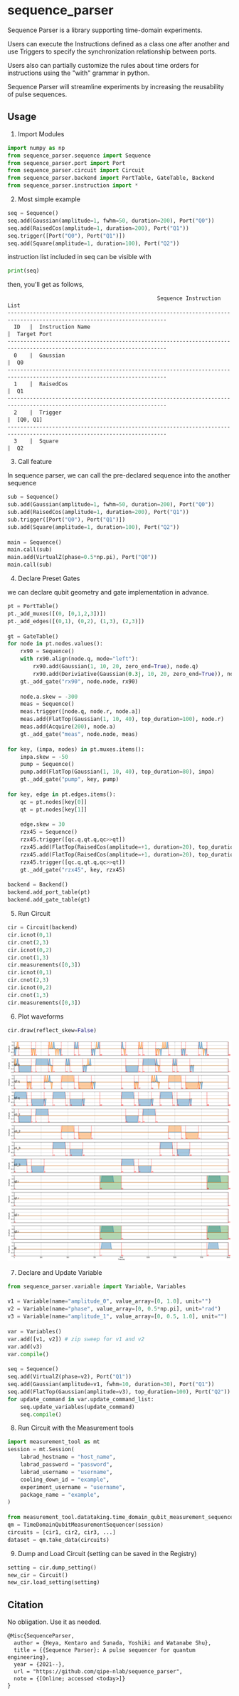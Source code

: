 # sequence_parser
Sequence Parser is a library supporting time-domain experiments.


Users can execute the Instructions defined as a class one after another and use Triggers to specify the synchronization relationship between ports.


Users also can partially customize the rules about time orders for instructions using the "with" grammar in python.


Sequence Parser will streamline experiments by increasing the reusability of pulse sequences.

## Usage

1. Import Modules
```python
import numpy as np
from sequence_parser.sequence import Sequence
from sequence_parser.port import Port
from sequence_parser.circuit import Circuit
from sequence_parser.backend import PortTable, GateTable, Backend
from sequence_parser.instruction import *
```

2. Most simple example
```python
seq = Sequence()
seq.add(Gaussian(amplitude=1, fwhm=50, duration=200), Port("Q0"))
seq.add(RaisedCos(amplitude=1, duration=200), Port("Q1"))
seq.trigger([Port("Q0"), Port("Q1")])
seq.add(Square(amplitude=1, duration=100), Port("Q2"))
```
instruction list included in seq can be visible with 
```python
print(seq)
```
then, you'll get as follows,
```
                                               Sequence Instruction List                                                
------------------------------------------------------------------------------------------------------------------------
  ID   |  Instruction Name                                                       |  Target Port                             
------------------------------------------------------------------------------------------------------------------------
  0    |  Gaussian                                                               |  Q0                                      
------------------------------------------------------------------------------------------------------------------------
  1    |  RaisedCos                                                              |  Q1                                      
------------------------------------------------------------------------------------------------------------------------
  2    |  Trigger                                                                |  [Q0, Q1]                                
------------------------------------------------------------------------------------------------------------------------
  3    |  Square                                                                 |  Q2                                      
```

3. Call feature

In sequence parser, we can call the pre-declared sequence into the another sequence
```python
sub = Sequence()
sub.add(Gaussian(amplitude=1, fwhm=50, duration=200), Port("Q0"))
sub.add(RaisedCos(amplitude=1, duration=200), Port("Q1"))
sub.trigger([Port("Q0"), Port("Q1")])
sub.add(Square(amplitude=1, duration=100), Port("Q2"))

main = Sequence()
main.call(sub)
main.add(VirtualZ(phase=0.5*np.pi), Port("Q0"))
main.call(sub)
```

4. Declare Preset Gates

we can declare qubit geometry and gate implementation in advance.
```python
pt = PortTable()
pt._add_muxes([(0, [0,1,2,3])])
pt._add_edges([(0,1), (0,2), (1,3), (2,3)])

gt = GateTable()
for node in pt.nodes.values():
    rx90 = Sequence()
    with rx90.align(node.q, mode="left"):
        rx90.add(Gaussian(1, 10, 20, zero_end=True), node.q)
        rx90.add(Deriviative(Gaussian(0.3j, 10, 20, zero_end=True)), node.q)
    gt._add_gate("rx90", node.node, rx90)
    
    node.a.skew = -300
    meas = Sequence()
    meas.trigger([node.q, node.r, node.a])
    meas.add(FlatTop(Gaussian(1, 10, 40), top_duration=100), node.r)
    meas.add(Acquire(200), node.a)
    gt._add_gate("meas", node.node, meas)
    
for key, (impa, nodes) in pt.muxes.items():
    impa.skew = -50
    pump = Sequence()
    pump.add(FlatTop(Gaussian(1, 10, 40), top_duration=80), impa)
    gt._add_gate("pump", key, pump)
    
for key, edge in pt.edges.items():
    qc = pt.nodes[key[0]]
    qt = pt.nodes[key[1]]

    edge.skew = 30
    rzx45 = Sequence()
    rzx45.trigger([qc.q,qt.q,qc>>qt])
    rzx45.add(FlatTop(RaisedCos(amplitude=+1, duration=20), top_duration=100), qc>>qt)
    rzx45.add(FlatTop(RaisedCos(amplitude=+1, duration=20), top_duration=100), qt.q)
    rzx45.trigger([qc.q,qt.q,qc>>qt])
    gt._add_gate("rzx45", key, rzx45)
    
backend = Backend()
backend.add_port_table(pt)
backend.add_gate_table(gt)
```

5. Run Circuit
```python
cir = Circuit(backend)
cir.icnot(0,1)
cir.cnot(2,3)
cir.icnot(0,2)
cir.cnot(1,3)
cir.measurements([0,3])
cir.icnot(0,1)
cir.cnot(2,3)
cir.icnot(0,2)
cir.cnot(1,3)
cir.measurements([0,3])
```

6. Plot waveforms
```python
cir.draw(reflect_skew=False)
```
![Pulse sequence](/figures/circuit.png)

7. Declare and Update Variable
```python
from sequence_parser.variable import Variable, Variables

v1 = Variable(name="amplitude_0", value_array=[0, 1.0], unit="")
v2 = Variable(name="phase", value_array=[0, 0.5*np.pi], unit="rad")
v3 = Variable(name="amplitude_1", value_array=[0, 0.5, 1.0], unit="")

var = Variables()
var.add([v1, v2]) # zip sweep for v1 and v2
var.add(v3)
var.compile()

seq = Sequence()
seq.add(VirtualZ(phase=v2), Port("Q1"))
seq.add(Gaussian(amplitude=v1, fwhm=10, duration=30), Port("Q1"))
seq.add(FlatTop(Gaussian(amplitude=v3), top_duration=100), Port("Q2"))
for update_command in var.update_command_list:
    seq.update_variables(update_command)
    seq.compile()
```

8. Run Circuit with the Measurement tools
```python
import measurement_tool as mt
session = mt.Session(
    labrad_hostname = "host_name",
    labrad_password = "password",
    labrad_username = "username",
    cooling_down_id = "example",
    experiment_username = "username",
    package_name = "example",
)

from measurement_tool.datataking.time_domain_qubit_measurement_sequencer import TimeDomainQubitMeasurementSequencer
qm = TimeDomainQubitMeasurementSequencer(session)
circuits = [cir1, cir2, cir3, ...]
dataset = qm.take_data(circuits)
```

9. Dump and Load Circuit (setting can be saved in the Registry)
```python
setting = cir.dump_setting()
new_cir = Circuit()
new_cir.load_setting(setting)
```

## Citation
No obligation. Use it as needed.
```
@Misc{SequenceParser,
  author = {Heya, Kentaro and Sunada, Yoshiki and Watanabe Shu},
  title = {{Sequence Parser}: A pulse sequencer for quantum engineering},
  year = {2021--},
  url = "https://github.com/qipe-nlab/sequence_parser",
  note = {[Online; accessed <today>]}
}
```
